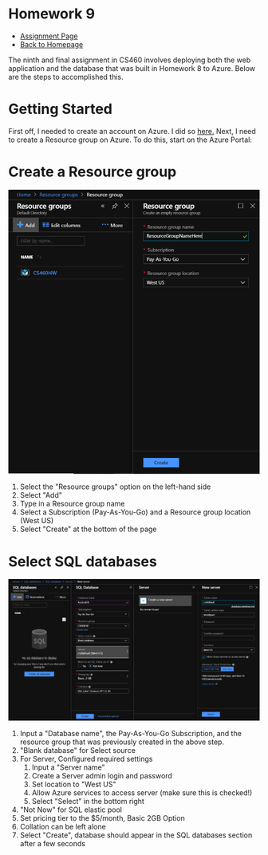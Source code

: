 # Homework 9
* [Assignment Page](http://www.wou.edu/~morses/classes/cs46x/assignments/HW9_1819.html)
* [Back to Homepage](https://jacewoods.github.io/)

The ninth and final assignment in CS460 involves deploying both the web application and the database that was built in Homework 8 to Azure. Below are the steps to accomplished this.

# Getting Started

First off, I needed to create an account on Azure. I did so [here.](https://azure.microsoft.com/en-us/free/search/?&OCID=AID719825_SEM_ZQCt71E6&lnkd=Google_Azure_Brand&gclid=CjwKCAiAodTfBRBEEiwAa1haugjwERN0m3H-c0adVw4y707sdO6hvjy5v0oAnYTEuLjpd-9kZOw51RoCRRwQAvD_BwE) Next, I need to create a Resource group on Azure. To do this, start on the Azure Portal:

# Create a Resource group

![image text](/CS460/Homework9/ResourceGroup.PNG)

1. Select the "Resource groups" option on the left-hand side
1. Select "Add"
1. Type in a Resource group name
1. Select a Subscription (Pay-As-You-Go) and a Resource group location (West US)
1. Select "Create" at the bottom of the page

# Select SQL databases

![image text](/CS460/Homework9/SetupSQLDBonAzure.PNG)

1. Input a "Database name", the Pay-As-You-Go Subscription, and the resource group that was previously created in the above step.
1. "Blank database" for Select source
1. For Server, Configured required settings
    1. Input a "Server name"
    1. Create a Server admin login and password
    1. Set location to "West US"
    1. Allow Azure services to access server (make sure this is checked!)
    1. Select "Select" in the bottom right
1. "Not Now" for SQL elastic pool
1. Set pricing tier to the $5/month, Basic 2GB Option
1. Collation can be left alone
1. Select "Create", database should appear in the SQL databases section after a few seconds
